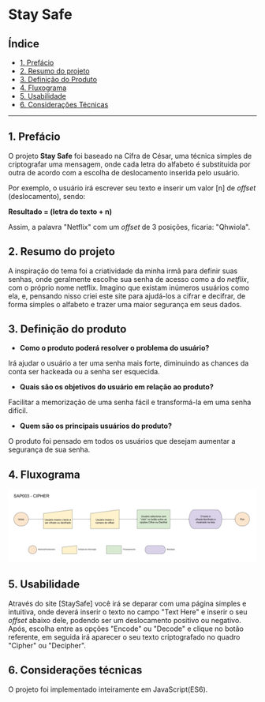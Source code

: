 # Stay Safe

## Índice

* [1. Prefácio](#1-prefácio)
* [2. Resumo do projeto](#2-resumo-do-projeto)
* [3. Definição do Produto](#3-definição-do-produto)
* [4. Fluxograma](#4-fluxograma)
* [5. Usabilidade](#5-usabilidade)
* [6. Considerações Técnicas](#6-considerações-técnicas)

***

## 1. Prefácio

O projeto **Stay Safe** foi baseado na Cifra de César, uma técnica simples de criptografar uma mensagem, onde cada letra do alfabeto é substituida por outra de acordo com a escolha de deslocamento inserida pelo usuário.

Por exemplo, o usuário irá escrever seu texto e inserir um valor [n] de _offset_ (deslocamento), sendo:

**Resultado = (letra do texto + n)**

Assim, a palavra "Netflix" com um _offset_ de 3 posições, ficaria: "Qhwiola".


## 2. Resumo do projeto

A inspiração do tema foi a criatividade da minha irmã para definir suas senhas, onde geralmente escolhe sua senha de acesso como a do _netflix_, com o próprio nome netflix. Imagino que existam inúmeros usuários como ela, e, pensando nisso criei este site para ajudá-los a cifrar e decifrar, de forma simples o alfabeto e trazer uma maior segurança em seus dados.

## 3. Definição do produto

* **Como o produto poderá resolver o problema do usuário?**

Irá ajudar o usuário a ter uma senha mais forte, diminuindo as chances da conta ser hackeada ou a senha ser esquecida.

* **Quais são os objetivos do usuário em relação ao produto?**

Facilitar a memorização de uma senha fácil e transformá-la em uma senha difícil.

* **Quem são os principais usuários do produto?**

O produto foi pensado em todos os usuários que desejam aumentar a segurança de sua senha.

## 4. Fluxograma
![Fluxograma](fluxograma.png)

## 5. Usabilidade

Através do site [StaySafe] você irá se deparar com uma página simples e intuitiva, onde deverá inserir o texto no campo "Text Here" e inserir o seu _offset_ abaixo dele, podendo ser um deslocamento positivo ou negativo. Após, escolha entre as opções "Encode" ou "Decode" e clique no botão referente, em seguida irá aparecer o seu texto criptografado no quadro "Cipher" ou "Decipher".

## 6. Considerações técnicas

O projeto foi implementado inteiramente em JavaScript(ES6).
